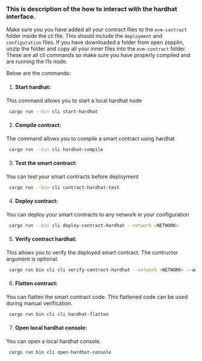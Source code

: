 ### This is description of the how to interact with the hardhat interface.

Make sure you you have added all your contract files to the `evm-contract` folder inside the cli file. This should include the `deployment` and `configuration` files. If you have downloaded a folder from open zepplin, unzip the folder and copy all your inner files into the `evm-contract` folder. These are all cli commands so make sure you have properly compiled and are running the l1x node.

Below are the commands:

1. #### Start hardhat:
This command allows you to start a local hardhat node

```sh
 cargo run --bin cli start-hardhat
```

2. #### Compile contract:
The command allows you to compile a smart contract using hardhat

```sh
 cargo run --bin cli hardhat-compile 
```

3. #### Test the smart contract:
You can test your smart contracts before deployment

```sh
 cargo run --bin cli contract-hardhat-test 
```

4. #### Deploy contract: 
You can deploy your smart contracts to any network in your configuration

```sh
 cargo run --bin cli deploy-contract-hardhat --network <NETWORK> 
```

5. #### Verify contract hardhat:
This allows you to verify the deployed smart contract. The contructor argument is optional.

```sh
 cargo run bin cli cli verify-contract-hardhat --network <NETWORK> --address <ADDRESS> --constructor-args <ARGS> 
```

6. #### Flatten contract: 
You can flatten the smart contract code. This flattened code can be used during manual verification.

```sh
 cargo run bin cli cli hardhat-flatten 
```

7. #### Open local hardhat console:
You can open a local hardhat console. 

```sh
 cargo run bin cli open-hardhat-console 
```